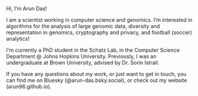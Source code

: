 Hi, I’m Arun Das!

I am a scientist working in computer science and genomics.  I’m interested in algorithms for the analysis of large genomic data, diversity and representation in genomics, cryptography and privacy, and football (soccer) analytics!

I'm currently a PhD student in the Schatz Lab, in the Computer Science Department @ Johns Hopkins University. Previously, I was an undergraduate at Brown University, advised by Dr. Sorin Istrail.

If you have any questions about my work, or just want to get in touch, you can find me on Bluesky (@arun-das.bsky.social), or check out my website (arun96.github.io).

<!---
arun96/arun96 is a ✨ special ✨ repository because its `README.md` (this file) appears on your GitHub profile.
You can click the Preview link to take a look at your changes.
--->
